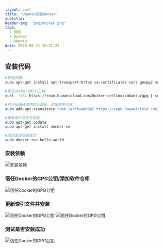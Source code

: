 ```yaml
---
layout: post
title: 'Ubuntu安装Docker'
subtitle: ''
header-img: "img/docker.png"
tags:
  - 随笔
  - Docker
  - Ubuntu
date: 2020-08-24 10:11:23
---
```


## 安装代码

```sh
#安装依赖:
sudo apt-get install apt-transport-https ca-certificates curl gnupg2 software-properties-common

#信任Docker的GPG公钥:
curl -fsSL https://repo.huaweicloud.com/docker-ce/linux/ubuntu/gpg | sudo apt-key add -

#对于amd64架构的计算机，添加软件仓库:
sudo add-apt-repository "deb [arch=amd64] https://repo.huaweicloud.com/docker-ce/linux/ubuntu $(lsb_release -cs) stable"

#更新索引文件并安装
sudo apt-get update
sudo apt-get install docker-ce

#测试是否安装成功
sudo docker run hello-world
```

### 安装依赖

![安装依赖](1.png)

### 信任Docker的GPG公钥/添加软件仓库

![信任Docker的GPG公钥](2.png)

### 更新索引文件并安装

![信任Docker的GPG公钥](3.png)
![信任Docker的GPG公钥](4.png)

### 测试是否安装成功

![信任Docker的GPG公钥](5.png)
